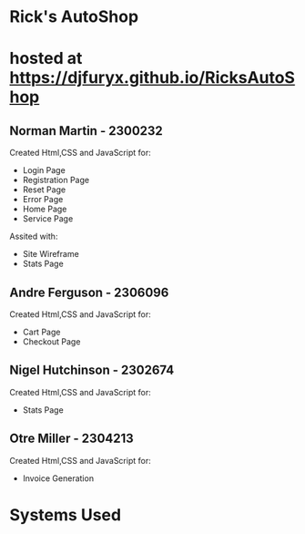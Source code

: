 # Rick's AutoShop
# hosted at https://djfuryx.github.io/RicksAutoShop

## Norman Martin - 2300232
 Created Html,CSS and JavaScript for:
* Login Page
* Registration Page
* Reset Page
* Error Page
* Home Page
* Service Page
  
 Assited with:
* Site Wireframe
* Stats Page

## Andre Ferguson - 2306096
Created Html,CSS and JavaScript for:
* Cart Page
* Checkout Page

## Nigel Hutchinson - 2302674
 Created Html,CSS and JavaScript for:
 * Stats Page

## Otre Miller - 2304213
 Created Html,CSS and JavaScript for:
 * Invoice Generation



# Systems Used

